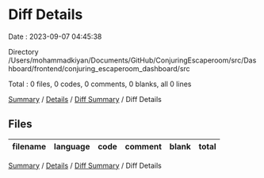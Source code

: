 # Diff Details

Date : 2023-09-07 04:45:38

Directory /Users/mohammadkiyan/Documents/GitHub/ConjuringEscaperoom/src/Dashboard/frontend/conjuring_escaperoom_dashboard/src

Total : 0 files,  0 codes, 0 comments, 0 blanks, all 0 lines

[Summary](results.md) / [Details](details.md) / [Diff Summary](diff.md) / Diff Details

## Files
| filename | language | code | comment | blank | total |
| :--- | :--- | ---: | ---: | ---: | ---: |

[Summary](results.md) / [Details](details.md) / [Diff Summary](diff.md) / Diff Details